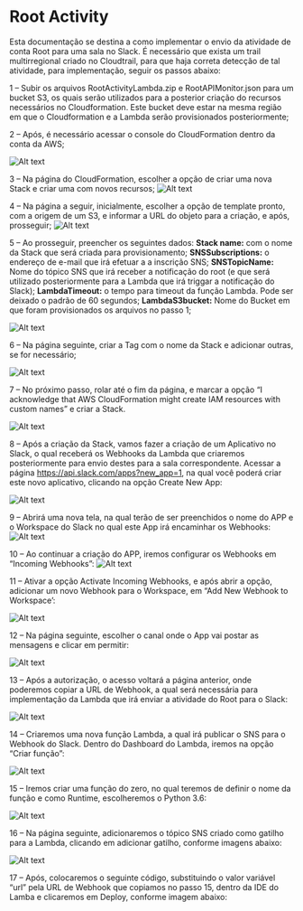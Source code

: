 # Root Activity

Esta documentação se destina a como implementar o envio da atividade de conta Root para uma sala no Slack. É necessário que exista um trail multirregional criado no Cloudtrail, para que haja correta detecção de tal atividade, para implementação, seguir os passos abaixo:

1 – Subir os arquivos RootActivityLambda.zip e RootAPIMonitor.json para um bucket S3, os quais serão utilizados para a posterior criação do recursos necessários no Cloudformation. Este bucket deve estar na mesma região em que o Cloudformation e a Lambda serão provisionados posteriormente;


2 – Após, é necessário acessar o console do CloudFormation dentro da conta da AWS;

![Alt text](https://gitlab.com/mandic-labs/teams/team-delta/tutoriais/root-activity/-/raw/d007f73db0ed767ccf1009e21b379aacf9bd88be/Images/tutoimagem1.jpg)

3 – Na página do CloudFormation, escolher a opção de criar uma nova Stack e criar uma com novos recursos;
![Alt text](https://gitlab.com/mandic-labs/teams/team-delta/tutoriais/root-activity/-/raw/d007f73db0ed767ccf1009e21b379aacf9bd88be/Images/tutoimagem2.jpg)

4 – Na página a seguir, inicialmente, escolher a opção de template pronto, com a origem de um S3, e informar a URL do objeto para a criação, e após, prosseguir;
![Alt text](https://gitlab.com/mandic-labs/teams/team-delta/tutoriais/root-activity/-/raw/d007f73db0ed767ccf1009e21b379aacf9bd88be/Images/tutoimagem3.jpg)

5 – Ao prosseguir, preencher os seguintes dados:
**Stack name:** com o nome da Stack que será criada para provisionamento;
**SNSSubscriptions:** o endereço de e-mail que irá efetuar a a inscrição SNS;
**SNSTopicName:** Nome do tópico SNS que irá receber a notificação do root (e que será utilizado posteriormente para a Lambda que irá triggar a notificação do Slack);
**LambdaTimeout:** o tempo para timeout da função Lambda. Pode ser deixado o padrão de 60 segundos;
**LambdaS3bucket:** Nome do Bucket em que foram provisionados os arquivos no passo 1;

![Alt text](https://gitlab.com/mandic-labs/teams/team-delta/tutoriais/root-activity/-/raw/d007f73db0ed767ccf1009e21b379aacf9bd88be/Images/tutoimagem4.jpg)

6 – Na página seguinte, criar a Tag com o nome da Stack e adicionar outras, se for necessário;

![Alt text](https://gitlab.com/mandic-labs/teams/team-delta/tutoriais/root-activity/-/raw/d007f73db0ed767ccf1009e21b379aacf9bd88be/Images/tutoimagem5.jpg)

7 – No próximo passo, rolar até o fim da página, e marcar a opção “I acknowledge that AWS CloudFormation might create IAM resources with custom names” e criar a Stack.

![Alt text](https://gitlab.com/mandic-labs/teams/team-delta/tutoriais/root-activity/-/raw/d007f73db0ed767ccf1009e21b379aacf9bd88be/Images/tutoimagem6.jpg)

8 – Após a criação da Stack, vamos fazer a criação de um Aplicativo no Slack, o qual receberá os Webhooks da Lambda que criaremos posteriormente para envio destes para a sala correspondente. Acessar a página https://api.slack.com/apps?new_app=1, na qual você poderá criar este novo aplicativo, clicando na opção Create New App:

![Alt text](https://gitlab.com/mandic-labs/teams/team-delta/tutoriais/root-activity/-/raw/d007f73db0ed767ccf1009e21b379aacf9bd88be/Images/tutoimagem7.jpg)


9 – Abrirá uma nova tela, na qual terão de ser preenchidos o nome do APP e o Workspace do Slack no qual este App irá encaminhar os Webhooks:
![Alt text](https://gitlab.com/mandic-labs/teams/team-delta/tutoriais/root-activity/-/raw/d007f73db0ed767ccf1009e21b379aacf9bd88be/Images/tutoimagem9.jpg)

10 – Ao continuar a criação do APP, iremos configurar os Webhooks em “Incoming Webhooks”:
![Alt text](https://gitlab.com/mandic-labs/teams/team-delta/tutoriais/root-activity/-/raw/d007f73db0ed767ccf1009e21b379aacf9bd88be/Images/tutoimagem10.jpg)

11 – Ativar a opção Activate Incoming Webhooks, e após abrir a opção, adicionar um novo Webhook para o Workspace, em “Add New Webhook to Workspace’:

![Alt text](https://gitlab.com/mandic-labs/teams/team-delta/tutoriais/root-activity/-/raw/d007f73db0ed767ccf1009e21b379aacf9bd88be/Images/tutoimage11.jpg)

12 – Na página seguinte, escolher o canal onde o App vai postar as mensagens e clicar em permitir:

![Alt text](https://gitlab.com/mandic-labs/teams/team-delta/tutoriais/root-activity/-/raw/d007f73db0ed767ccf1009e21b379aacf9bd88be/Images/tutoimagem12.jpg)


13 – Após a autorização, o acesso voltará a página anterior, onde poderemos copiar a URL de Webhook, a qual será necessária para implementação da Lambda que irá enviar a atividade do Root para o Slack:

![Alt text](https://gitlab.com/mandic-labs/teams/team-delta/tutoriais/root-activity/-/raw/d007f73db0ed767ccf1009e21b379aacf9bd88be/Images/tutoimagem13.jpg)


14 – Criaremos uma nova função Lambda, a qual irá publicar o SNS para o Webhook do Slack. Dentro do Dashboard do Lambda, iremos na opção “Criar função”:

![Alt text](https://gitlab.com/mandic-labs/teams/team-delta/tutoriais/root-activity/-/raw/d007f73db0ed767ccf1009e21b379aacf9bd88be/Images/tutoimage14.jpg)

15 – Iremos criar uma função do zero, no qual teremos de definir o nome da função e como Runtime, escolheremos o Python 3.6:

![Alt text](https://gitlab.com/mandic-labs/teams/team-delta/tutoriais/root-activity/-/raw/d007f73db0ed767ccf1009e21b379aacf9bd88be/Images/tutoimagem15.jpg)

16 – Na página seguinte, adicionaremos o tópico SNS criado como gatilho para a Lambda, clicando em adicionar gatilho, conforme imagens abaixo:

![Alt text](https://gitlab.com/mandic-labs/teams/team-delta/tutoriais/root-activity/-/raw/d007f73db0ed767ccf1009e21b379aacf9bd88be/Images/tutoimagem16.jpg)



17 – Após, colocaremos o seguinte código, substituindo o valor variável “url” pela URL de Webhook que copiamos no passo 15, dentro da IDE do Lamba e clicaremos em Deploy, conforme imagem abaixo:

